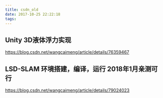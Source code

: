 ```yaml
---
title: csdn_old
date: 2017-10-25 22:22:18
tags:
---
```


## Unity 3D液体浮力实现
https://blog.csdn.net/wangcaimeng/article/details/76359467

## LSD-SLAM 环境搭建，编译，运行 2018年1月亲测可行
https://blog.csdn.net/wangcaimeng/article/details/79024023
